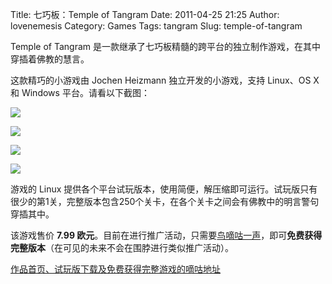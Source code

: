 Title: 七巧板：Temple of Tangram
Date: 2011-04-25 21:25
Author: lovenemesis
Category: Games
Tags: tangram
Slug: temple-of-tangram

Temple of Tangram
是一款继承了七巧板精髓的跨平台的独立制作游戏，在其中穿插着佛教的慧言。

这款精巧的小游戏由 Jochen Heizmann 独立开发的小游戏，支持 Linux、OS X 和
Windows 平台。请看以下截图：

[![](http://linuxtoy.org/img/2011/04/01.jpg)](http://linuxtoy.org/img/2011/04/01.jpg)

[![](http://linuxtoy.org/img/2011/04/02.jpg)](http://linuxtoy.org/img/2011/04/02.jpg)

[![](http://linuxtoy.org/img/2011/04/03.jpg)](http://linuxtoy.org/img/2011/04/03.jpg)

[![](http://linuxtoy.org/img/2011/04/04.jpg)](http://linuxtoy.org/img/2011/04/04.jpg)

游戏的 Linux
提供各个平台试玩版本，使用简便，解压缩即可运行。试玩版只有很少的第1关，完整版本包含250个关卡，在各个关卡之间会有佛教中的明言警句穿插其中。

该游戏售价 **7.99
欧元**。目前在进行推广活动，只需要[鸟嘀咕一声](https://twitter.com/)，即可**免费获得完整版本**（在可见的未来不会在围脖进行类似推广活动）。

[作品首页、试玩版下载及免费获得完整游戏的嘀咕地址](http://www.intermediaware.com/Games/Tangram)
